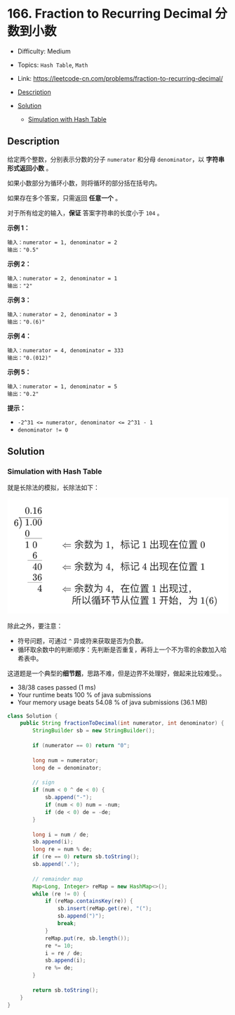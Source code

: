 <!-- omit in toc -->
# 166. Fraction to Recurring Decimal 分数到小数

- Difficulty: Medium
- Topics: `Hash Table`, `Math`
- Link: https://leetcode-cn.com/problems/fraction-to-recurring-decimal/

- [Description](#description)
- [Solution](#solution)
  - [Simulation with Hash Table](#simulation-with-hash-table)

## Description

给定两个整数，分别表示分数的分子 `numerator` 和分母 `denominator`，以 **字符串形式返回小数** 。

如果小数部分为循环小数，则将循环的部分括在括号内。

如果存在多个答案，只需返回 **任意一个** 。

对于所有给定的输入，**保证** 答案字符串的长度小于 `104` 。 

**示例 1：**

```
输入：numerator = 1, denominator = 2
输出："0.5"
```

**示例 2：**

```
输入：numerator = 2, denominator = 1
输出："2"
```

**示例 3：**

```
输入：numerator = 2, denominator = 3
输出："0.(6)"
```

**示例 4：**

```
输入：numerator = 4, denominator = 333
输出："0.(012)"
```

**示例 5：**

```
输入：numerator = 1, denominator = 5
输出："0.2"
```

**提示：**

- `-2^31 <= numerator, denominator <= 2^31 - 1`
- `denominator != 0`

## Solution

### Simulation with Hash Table

就是长除法的模拟，长除法如下：

![image-20201211000832129](assets/29.%20Fraction%20to%20Recurring%20Decimal%20%E5%88%86%E6%95%B0%E5%88%B0%E5%B0%8F%E6%95%B0/image-20201211000832129.png)

除此之外，要注意：

- 符号问题，可通过 `^` 异或符来获取是否为负数。
- 循环取余数中的判断顺序：先判断是否重复，再将上一个不为零的余数加入哈希表中。

这道题是一个典型的**细节题**，思路不难，但是边界不处理好，做起来比较难受。。

- 38/38 cases passed (1 ms)
- Your runtime beats 100 % of java submissions
- Your memory usage beats 54.08 % of java submissions (36.1 MB)

```java
class Solution {
    public String fractionToDecimal(int numerator, int denominator) {
        StringBuilder sb = new StringBuilder();

        if (numerator == 0) return "0";

        long num = numerator;
        long de = denominator;

        // sign
        if (num < 0 ^ de < 0) {
            sb.append("-");
            if (num < 0) num = -num;
            if (de < 0) de = -de;
        }

        long i = num / de;
        sb.append(i);
        long re = num % de;
        if (re == 0) return sb.toString();
        sb.append('.');

        // remainder map
        Map<Long, Integer> reMap = new HashMap<>();
        while (re != 0) {
            if (reMap.containsKey(re)) {
                sb.insert(reMap.get(re), "(");
                sb.append(")");
                break;
            }
            reMap.put(re, sb.length());
            re *= 10;
            i = re / de;
            sb.append(i);
            re %= de;
        }

        return sb.toString();
    }
}
```


